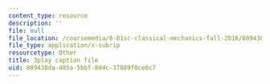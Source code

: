 ```yaml
---
content_type: resource
description: ''
file: null
file_location: /coursemedia/8-01sc-classical-mechanics-fall-2016/809438da485a5bbf8d4c37889f0ce0c7_x5WavAj2M8A.vtt
file_type: application/x-subrip
resourcetype: Other
title: 3play caption file
uid: 809438da-485a-5bbf-8d4c-37889f0ce0c7
---
```


